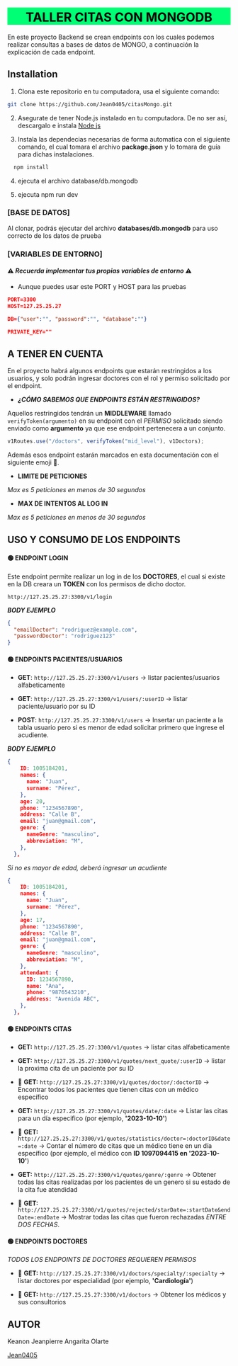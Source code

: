 <div style="background-color: #00FF74; color: black; text-align:center;">
  <h1 style="padding-top: 5px;">TALLER CITAS CON MONGODB</h1>
</div>

En este proyecto Backend se crean endpoints con los cuales podemos realizar consultas a bases de datos de MONGO, a continuación la explicación de cada endpoint.

## Installation

1. Clona este repositorio en tu computadora, usa el siguiente comando:

```bash
git clone https://github.com/Jean0405/citasMongo.git
```

2. Asegurate de tener Node.js instalado en tu computadora. De no ser así, descargalo e instala [Node js](https://nodejs.org/es/download)

3. Instala las dependecias necesarias de forma automatica con el siguiente comando, el cual tomara el archivo **package.json** y lo tomara de guía para dichas instalaciones.

```bash
  npm install
```

4. ejecuta el archivo database/db.mongodb

5. ejecuta npm run dev

### [BASE DE DATOS]

Al clonar, podrás ejecutar del archivo **databases/db.mongodb** para uso correcto de los datos de prueba

### [VARIABLES DE ENTORNO]

#### ⚠️ _Recuerda implementar tus propias variables de entorno_ ⚠️

- Aunque puedes usar este PORT y HOST para las pruebas

```json
PORT=3300
HOST=127.25.25.27

DB={"user":"", "password":"", "database":""}

PRIVATE_KEY=""
```
## A TENER EN CUENTA

En el proyecto habrá algunos endpoints que estarán restringidos a los usuarios, y solo podrán ingresar doctores con el rol y permiso solicitado por el endpoint.

* **_¿CÓMO SABEMOS QUE ENDPOINTS ESTÁN RESTRINGIDOS?_**

Aquellos restringidos tendrán un **MIDDLEWARE** llamado `verifyToken(argumento)`  en su endpoint con el *PERMISO* solicitado siendo enviado como **argumento** ya que ese endpoint pertenecera a un conjunto.
```javascript
v1Routes.use("/doctors", verifyToken("mid_level"), v1Doctors);
```
Además esos endpoint estarán marcados en esta documentación con el siguiente emoji 🪪.

* **LIMITE DE PETICIONES**

*Max es 5 peticiones en menos de 30 segundos*

* **MAX DE INTENTOS AL LOG IN**

*Max es 5 peticiones en menos de 30 segundos*

## USO Y CONSUMO DE LOS ENDPOINTS

#### 🟢 ENDPOINT LOGIN

Este endpoint permite realizar un log in de los **DOCTORES**, el cual si existe en la DB creara un **TOKEN** con los permisos de dicho doctor.

`http://127.25.25.27:3300/v1/login`

**_BODY EJEMPLO_**

```json
{
  "emailDoctor": "rodriguez@example.com",
  "passwordDoctor": "rodriguez123"
}
```

#### 🟢 ENDPOINTS PACIENTES/USUARIOS

- **GET**: `http://127.25.25.27:3300/v1/users` -> listar pacientes/usuarios alfabeticamente

- **GET**: `http://127.25.25.27:3300/v1/users/:userID` -> listar paciente/usuario por su ID

- **POST**: `http://127.25.25.27:3300/v1/users` -> Insertar un paciente a la tabla usuario pero si es menor de edad solicitar primero que ingrese el acudiente.

**_BODY EJEMPLO_**
```json
{
    ID: 1005184201,
    names: {
      name: "Juan",
      surname: "Pérez",
    },
    age: 20,
    phone: "1234567890",
    address: "Calle B",
    email: "juan@gmail.com",
    genre: {
      nameGenre: "masculino",
      abbreviation: "M",
    },
  },
```

*Si no es mayor de edad, deberá ingresar un acudiente*
```json
{
    ID: 1005184201,
    names: {
      name: "Juan",
      surname: "Pérez",
    },
    age: 17,
    phone: "1234567890",
    address: "Calle B",
    email: "juan@gmail.com",
    genre: {
      nameGenre: "masculino",
      abbreviation: "M",
    },
    attendant: {
      ID: 1234567890,
      name: "Ana",
      phone: "9876543210",
      address: "Avenida ABC",
    },
  },
```

#### 🟢 ENDPOINTS CITAS

- **GET:** `http://127.25.25.27:3300/v1/quotes` -> listar citas alfabeticamente

- **GET:** `http://127.25.25.27:3300/v1/quotes/next_quote/:userID` -> listar la proxima cita de un paciente por su ID

- 🪪 **GET:** `http://127.25.25.27:3300/v1/quotes/doctor/:doctorID` -> Encontrar todos los pacientes que tienen citas con un médico específico

- **GET:** `http://127.25.25.27:3300/v1/quotes/date/:date` -> Listar las citas para un día especifico (por ejemplo, **'2023-10-10'**)

- 🪪 **GET:** `http://127.25.25.27:3300/v1/quotes/statistics/doctor=:doctorID&date=:date` -> Contar el número de citas que un médico tiene en un día específico (por ejemplo, el médico con **ID 1097094415 en '2023-10-10'**)

- **GET:** `http://127.25.25.27:3300/v1/quotes/genre/:genre` -> Obtener todas las citas realizadas por los pacientes de un genero si su estado de la cita fue atendidad

- 🪪 **GET:** `http://127.25.25.27:3300/v1/quotes/rejected/starDate=:startDate&endDate=:endDate` -> Mostrar todas las citas que fueron rechazadas *ENTRE DOS FECHAS*.


#### 🟢 ENDPOINTS DOCTORES
*TODOS LOS ENDPOINTS DE DOCTORES REQUIEREN PERMISOS*

- 🪪 **GET:** `http://127.25.25.27:3300/v1/doctors/specialty/:specialty` -> listar doctores por especialidad (por ejemplo, **'Cardiología'**)

- 🪪 **GET:** `http://127.25.25.27:3300/v1/doctors` -> Obtener los médicos y sus consultorios


## AUTOR

Keanon Jeanpierre Angarita Olarte

[Jean0405](https://github.com/Jean0405)